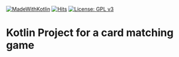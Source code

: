 [![MadeWithKotlin](https://img.shields.io/badge/Made%20with-Kotlin-blue)](https://kotlinlang.org/) [![Hits](https://hits.seeyoufarm.com/api/count/incr/badge.svg?url=https%3A%2F%2Fgithub.com%2Fatalaydenknalbant%2FCard-matching-game&count_bg=%2379C83D&title_bg=%23555555&icon=&icon_color=%23E7E7E7&title=hits&edge_flat=false)](https://hits.seeyoufarm.com) [![License: GPL v3](https://img.shields.io/badge/License-GPLv3-blue.svg)](https://www.gnu.org/licenses/gpl-3.0) 

# Kotlin Project for a card matching game
